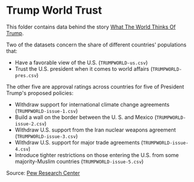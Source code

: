 # Trump World Trust

This folder contains data behind the story [What The World Thinks Of Trump](https://fivethirtyeight.com/features/what-the-world-thinks-of-trump/).

Two of the datasets concern the share of different countries' populations that:

* Have a favorable view of the U.S. (`TRUMPWORLD-us.csv`)
* Trust the U.S. president when it comes to world affairs (`TRUMPWORLD-pres.csv`)

The other five are approval ratings across countries for five of President Trump's proposed policies:

* Withdraw support for international climate change agreements (`TRUMPWORLD-issue-1.csv`)
* Build a wall on the border between the U. S. and Mexico (`TRUMPWORLD-issue-2.csv`)
* Withdraw U.S. support from the Iran nuclear weapons agreement (`TRUMPWORLD-issue-3.csv`)
* Withdraw U.S. support for major trade agreements (`TRUMPWORLD-issue-4.csv`)
* Introduce tighter restrictions on those entering the U.S. from some majority-Muslim countries (`TRUMPWORLD-issue-5.csv`)

Source: [Pew Research Center](http://www.pewresearch.org/fact-tank/2017/07/17/9-charts-on-how-the-world-sees-trump/)
